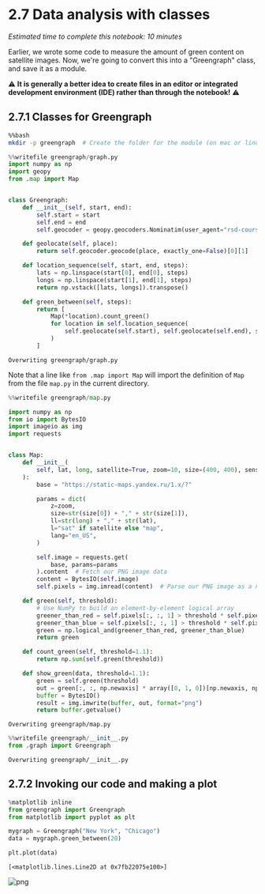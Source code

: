 # 2.7 Data analysis with classes

*Estimated time to complete this notebook: 10 minutes*

Earlier, we wrote some code to measure the amount of green content on satellite images.
Now, we're going to convert this into a "Greengraph" class, and save it as a module.

⚠️ **It is generally a better idea to create files in an editor or integrated development environment (IDE) rather than through the notebook!** ⚠️

## 2.7.1 Classes for Greengraph


```bash
%%bash
mkdir -p greengraph  # Create the folder for the module (on mac or linux)
```


```python
%%writefile greengraph/graph.py
import numpy as np
import geopy
from .map import Map


class Greengraph:
    def __init__(self, start, end):
        self.start = start
        self.end = end
        self.geocoder = geopy.geocoders.Nominatim(user_agent="rsd-course")

    def geolocate(self, place):
        return self.geocoder.geocode(place, exactly_one=False)[0][1]

    def location_sequence(self, start, end, steps):
        lats = np.linspace(start[0], end[0], steps)
        longs = np.linspace(start[1], end[1], steps)
        return np.vstack([lats, longs]).transpose()

    def green_between(self, steps):
        return [
            Map(*location).count_green()
            for location in self.location_sequence(
                self.geolocate(self.start), self.geolocate(self.end), steps
            )
        ]
```

    Overwriting greengraph/graph.py


Note that a line like `from .map import Map` will import the definition of `Map` from the file `map.py` in the current directory.


```python
%%writefile greengraph/map.py

import numpy as np
from io import BytesIO
import imageio as img
import requests


class Map:
    def __init__(
        self, lat, long, satellite=True, zoom=10, size=(400, 400), sensor=False
    ):
        base = "https://static-maps.yandex.ru/1.x/?"

        params = dict(
            z=zoom,
            size=str(size[0]) + "," + str(size[1]),
            ll=str(long) + "," + str(lat),
            l="sat" if satellite else "map",
            lang="en_US",
        )

        self.image = requests.get(
            base, params=params
        ).content  # Fetch our PNG image data
        content = BytesIO(self.image)
        self.pixels = img.imread(content)  # Parse our PNG image as a numpy array

    def green(self, threshold):
        # Use NumPy to build an element-by-element logical array
        greener_than_red = self.pixels[:, :, 1] > threshold * self.pixels[:, :, 0]
        greener_than_blue = self.pixels[:, :, 1] > threshold * self.pixels[:, :, 2]
        green = np.logical_and(greener_than_red, greener_than_blue)
        return green

    def count_green(self, threshold=1.1):
        return np.sum(self.green(threshold))

    def show_green(data, threshold=1.1):
        green = self.green(threshold)
        out = green[:, :, np.newaxis] * array([0, 1, 0])[np.newaxis, np.newaxis, :]
        buffer = BytesIO()
        result = img.imwrite(buffer, out, format="png")
        return buffer.getvalue()
```

    Overwriting greengraph/map.py



```python
%%writefile greengraph/__init__.py
from .graph import Greengraph
```

    Overwriting greengraph/__init__.py


## 2.7.2 Invoking our code and making a plot


```python
%matplotlib inline
from greengraph import Greengraph
from matplotlib import pyplot as plt

mygraph = Greengraph("New York", "Chicago")
data = mygraph.green_between(20)
```


```python
plt.plot(data)
```




    [<matplotlib.lines.Line2D at 0x7fb22075e100>]




    
![png](/Users/lbokeria/Documents/hack_week_2023/reginald/data_processing/rse_course_modules/module02_intermediate_python/02_07_data_analysis_with_classes_12_1.png)
    

